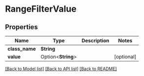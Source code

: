 # RangeFilterValue

## Properties

Name | Type | Description | Notes
------------ | ------------- | ------------- | -------------
**class_name** | **String** |  | 
**value** | Option<**String**> |  | [optional]

[[Back to Model list]](../README.md#documentation-for-models) [[Back to API list]](../README.md#documentation-for-api-endpoints) [[Back to README]](../README.md)


